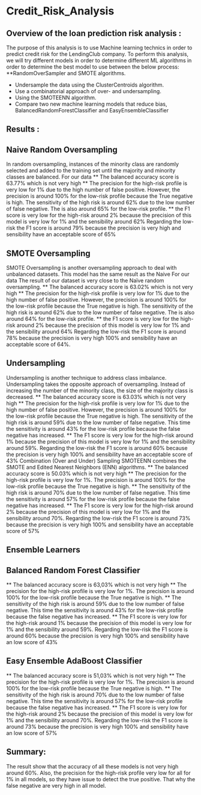 # Credit_Risk_Analysis
## Overview of the loan prediction risk analysis :
The purpose of this analysis is to use Machine learning technics in order to predict credit risk for the LendingClub company.
To perform this analysis, we will try different models in order to determine different ML algorithms in order to determine the best model to use between the below process:
**RandomOverSampler and SMOTE algorithms.
* Undersample the data using the ClusterCentroids algorithm. 
* Use a combinatorial approach of over- and undersampling.
* Using the SMOTEENN algorithm. 
* Compare two new machine learning models that reduce bias, BalancedRandomForestClassifier and EasyEnsembleClassifier

## Results :

## Naive Random Oversampling
In random oversampling, instances of the minority class are randomly selected and added to the training set until the majority and minority classes are balanced.
For our data 
** The balanced accuracy score is 63.77% which is not very high
** The precision for the high-risk profile is very low for 1% due to the high number of false positive. However, the precision is around 100% for the low-risk profile because the True negative is high.
The sensitivity of the high risk is around 62% due to the low number of false negative. The is also around 65% for the low-risk profile. 
** the F1 score is very low for the high-risk around 2% because the precision of this model is very low for 1% and the sensibility around 62%
Regarding the low-risk the F1 score is around 79% because the precision is very high and sensibility have an acceptable score of 65%

 ## SMOTE Oversampling

SMOTE Oversampling is another oversampling approach to deal with unbalanced datasets. This model has the same result as the Naive For our data 
The result of our dataset is very close to the Naïve random oversampling.
** The balanced accuracy score is 63.02% which is not very high
** The precision for the high-risk profile is very low for 1% due to the high number of false positive. However, the precision is around 100% for the low-risk profile because the True negative is high.
The sensitivity of the high risk is around 62% due to the low number of false negative. The is also around 64% for the low-risk profile. 
** the F1 score is very low for the high-risk around 2% because the precision of this model is very low for 1% and the sensibility around 64%
Regarding the low-risk the F1 score is around 78% because the precision is very high 100% and sensibility have an acceptable score of 64%.

 ## Undersampling
Undersampling is another technique to address class imbalance. Undersampling takes the opposite approach of oversampling. Instead of increasing the number of the minority class, the size of the majority class is decreased.
** The balanced accuracy score is 63.03% which is not very high
** The precision for the high-risk profile is very low for 1% due to the high number of false positive. However, the precision is around 100% for the low-risk profile because the True negative is high.
The sensitivity of the high risk is around 59% due to the low number of false negative. This time the sensitivity is around 43% for the low-risk profile because the false negative has increased. 
** The F1 score is very low for the high-risk around 1% because the precision of this model is very low for 1% and the sensibility around 59%.
Regarding the low-risk the F1 score is around 60% because the precision is very high 100% and sensibility have an acceptable score of 43%
Combination (Over and Under) Sampling
SMOTEENN combines the SMOTE and Edited Nearest Neighbors (ENN) algorithms.
** The balanced accuracy score is 50.03% which is not very high
** The precision for the high-risk profile is very low for 1%. The precision is around 100% for the low-risk profile because the True negative is high.
** The sensitivity of the high risk is around 70% due to the low number of false negative. This time the sensitivity is around 57% for the low-risk profile because the false negative has increased. 
** The F1 score is very low for the high-risk around 2% because the precision of this model is very low for 1% and the sensibility around 70%.
Regarding the low-risk the F1 score is around 73% because the precision is very high 100% and sensibility have an acceptable score of 57%

## Ensemble Learners 
## Balanced Random Forest Classifier
** The balanced accuracy score is 63,03% which is not very high
** The precision for the high-risk profile is very low for 1%. The precision is around 100% for the low-risk profile because the True negative is high.
** The sensitivity of the high risk is around 59% due to the low number of false negative. This time the sensitivity is around 43% for the low-risk profile because the false negative has increased. 
** The F1 score is very low for the high-risk around 1% because the precision of this model is very low for 1% and the sensibility around 59%.
Regarding the low-risk the F1 score is around 60% because the precision is very high 100% and sensibility have an low score of 43%

 ## Easy Ensemble AdaBoost Classifier

** The balanced accuracy score is 51,03% which is not very high
** The precision for the high-risk profile is very low for 1%. The precision is around 100% for the low-risk profile because the True negative is high.
** The sensitivity of the high risk is around 70% due to the low number of false negative. This time the sensitivity is around 57% for the low-risk profile because the false negative has increased. 
** The F1 score is very low for the high-risk around 2% because the precision of this model is very low for 1% and the sensibility around 70%.
Regarding the low-risk the F1 score is around 73% because the precision is very high 100% and sensibility have an low score of 57%

## Summary:
The result show that the accuracy of all these models is not very high around 60%.
Also, the precision for the high-risk profile very low for all for 1% in all models, so they have issue to detect the true positive.  That why the false negative are very high in all model.










